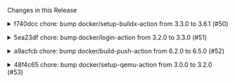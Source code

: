 Changes in this Release

<details><summary>f740dcc chore: bump docker/setup-buildx-action from 3.3.0 to 3.6.1 (#50)</summary>
chore: bump docker/setup-buildx-action from 3.3.0 to 3.6.1 (#50)

Bumps
[docker/setup-buildx-action](https://github.com/docker/setup-buildx-action)
from 3.3.0 to 3.6.1.
<details>
<summary>Release notes</summary>
<p><em>Sourced from <a
href="https://github.com/docker/setup-buildx-action/releases">docker/setup-buildx-action's
releases</a>.</em></p>
<blockquote>
<h2>v3.6.1</h2>
<ul>
<li>Check for malformed docker context by <a
href="https://github.com/crazy-max"><code>@​crazy-max</code></a> in <a
href="https://redirect.github.com/docker/setup-buildx-action/pull/347">docker/setup-buildx-action#347</a></li>
</ul>
<p><strong>Full Changelog</strong>: <a
href="https://github.com/docker/setup-buildx-action/compare/v3.6.0...v3.6.1">https://github.com/docker/setup-buildx-action/compare/v3.6.0...v3.6.1</a></p>
<h2>v3.6.0</h2>
<ul>
<li>Create temp docker context if default one has TLS data loaded before
creating a container builder by <a
href="https://github.com/crazy-max"><code>@​crazy-max</code></a> in <a
href="https://redirect.github.com/docker/setup-buildx-action/pull/341">docker/setup-buildx-action#341</a></li>
</ul>
<p><strong>Full Changelog</strong>: <a
href="https://github.com/docker/setup-buildx-action/compare/v3.5.0...v3.6.0">https://github.com/docker/setup-buildx-action/compare/v3.5.0...v3.6.0</a></p>
<h2>v3.5.0</h2>
<ul>
<li>Bump <code>@​docker/actions-toolkit</code> from 0.31.0 to 0.35.0 in
<a
href="https://redirect.github.com/docker/setup-buildx-action/pull/340">docker/setup-buildx-action#340</a>
<a
href="https://redirect.github.com/docker/setup-buildx-action/pull/344">docker/setup-buildx-action#344</a>
<a
href="https://redirect.github.com/docker/setup-buildx-action/pull/345">docker/setup-buildx-action#345</a></li>
</ul>
<p><strong>Full Changelog</strong>: <a
href="https://github.com/docker/setup-buildx-action/compare/v3.4.0...v3.5.0">https://github.com/docker/setup-buildx-action/compare/v3.4.0...v3.5.0</a></p>
<h2>v3.4.0</h2>
<ul>
<li>Throw error message instead of exit code by <a
href="https://github.com/crazy-max"><code>@​crazy-max</code></a> in <a
href="https://redirect.github.com/docker/setup-buildx-action/pull/315">docker/setup-buildx-action#315</a></li>
<li>Bump <code>@​docker/actions-toolkit</code> from 0.20.0 to 0.31.0 in
<a
href="https://redirect.github.com/docker/setup-buildx-action/pull/321">docker/setup-buildx-action#321</a>
<a
href="https://redirect.github.com/docker/setup-buildx-action/pull/338">docker/setup-buildx-action#338</a></li>
<li>Bump braces from 3.0.2 to 3.0.3 in <a
href="https://redirect.github.com/docker/setup-buildx-action/pull/329">docker/setup-buildx-action#329</a></li>
<li>Bump undici from 5.28.3 to 5.28.4 in <a
href="https://redirect.github.com/docker/setup-buildx-action/pull/312">docker/setup-buildx-action#312</a></li>
<li>Bump uuid from 9.0.1 to 10.0.0 in <a
href="https://redirect.github.com/docker/setup-buildx-action/pull/326">docker/setup-buildx-action#326</a></li>
</ul>
<p><strong>Full Changelog</strong>: <a
href="https://github.com/docker/setup-buildx-action/compare/v3.3.0...v3.4.0">https://github.com/docker/setup-buildx-action/compare/v3.3.0...v3.4.0</a></p>
</blockquote>
</details>
<details>
<summary>Commits</summary>
<ul>
<li><a
href="https://github.com/docker/setup-buildx-action/commit/988b5a0280414f521da01fcc63a27aeeb4b104db"><code>988b5a0</code></a>
Merge pull request <a
href="https://redirect.github.com/docker/setup-buildx-action/issues/347">#347</a>
from crazy-max/skip-malformed-context</li>
<li><a
href="https://github.com/docker/setup-buildx-action/commit/2c215620b8bfc319fa4c45228e004e292677fd33"><code>2c21562</code></a>
chore: update generated content</li>
<li><a
href="https://github.com/docker/setup-buildx-action/commit/3382292cd51ea1cda5852caf2e65d8e7b3f1c2ca"><code>3382292</code></a>
check for malformed docker context</li>
<li><a
href="https://github.com/docker/setup-buildx-action/commit/3d68780484996aa9d417bb9016193885cdf1f299"><code>3d68780</code></a>
Merge pull request <a
href="https://redirect.github.com/docker/setup-buildx-action/issues/341">#341</a>
from crazy-max/docker-context-tls</li>
<li><a
href="https://github.com/docker/setup-buildx-action/commit/d069e98648dcd5f11d3f726983a778dcf30aeca0"><code>d069e98</code></a>
chore: update generated content</li>
<li><a
href="https://github.com/docker/setup-buildx-action/commit/8b850f86dc46ba7eb11e02c7d3db66aeb2b0f022"><code>8b850f8</code></a>
create docker context if default one has TLS data loaded</li>
<li><a
href="https://github.com/docker/setup-buildx-action/commit/aa33708b10e362ff993539393ff100fa93ed6a27"><code>aa33708</code></a>
Merge pull request <a
href="https://redirect.github.com/docker/setup-buildx-action/issues/345">#345</a>
from docker/dependabot/npm_and_yarn/docker/actions-to...</li>
<li><a
href="https://github.com/docker/setup-buildx-action/commit/2d99e3412d2dd2b9c7e2fcca49d01b924c1ab21c"><code>2d99e34</code></a>
chore: update generated content</li>
<li><a
href="https://github.com/docker/setup-buildx-action/commit/4dab43650b8b8c84737d78c3cc36b01bb089fd0c"><code>4dab436</code></a>
build(deps): bump <code>@​docker/actions-toolkit</code> from 0.34.0 to
0.35.0</li>
<li><a
href="https://github.com/docker/setup-buildx-action/commit/49a04d68900b1d260da9b3f06f52638d56cd8ad1"><code>49a04d6</code></a>
Merge pull request <a
href="https://redirect.github.com/docker/setup-buildx-action/issues/344">#344</a>
from docker/dependabot/npm_and_yarn/docker/actions-to...</li>
<li>Additional commits viewable in <a
href="https://github.com/docker/setup-buildx-action/compare/v3.3.0...v3.6.1">compare
view</a></li>
</ul>
</details>
<br />


[![Dependabot compatibility
score](https://dependabot-badges.githubapp.com/badges/compatibility_score?dependency-name=docker/setup-buildx-action&package-manager=github_actions&previous-version=3.3.0&new-version=3.6.1)](https://docs.github.com/en/github/managing-security-vulnerabilities/about-dependabot-security-updates#about-compatibility-scores)

Dependabot will resolve any conflicts with this PR as long as you don't
alter it yourself. You can also trigger a rebase manually by commenting
`@dependabot rebase`.

[//]: # (dependabot-automerge-start)
[//]: # (dependabot-automerge-end)

---

<details>
<summary>Dependabot commands and options</summary>
<br />

You can trigger Dependabot actions by commenting on this PR:
- `@dependabot rebase` will rebase this PR
- `@dependabot recreate` will recreate this PR, overwriting any edits
that have been made to it
- `@dependabot merge` will merge this PR after your CI passes on it
- `@dependabot squash and merge` will squash and merge this PR after
your CI passes on it
- `@dependabot cancel merge` will cancel a previously requested merge
and block automerging
- `@dependabot reopen` will reopen this PR if it is closed
- `@dependabot close` will close this PR and stop Dependabot recreating
it. You can achieve the same result by closing it manually
- `@dependabot show <dependency name> ignore conditions` will show all
of the ignore conditions of the specified dependency
- `@dependabot ignore this major version` will close this PR and stop
Dependabot creating any more for this major version (unless you reopen
the PR or upgrade to it yourself)
- `@dependabot ignore this minor version` will close this PR and stop
Dependabot creating any more for this minor version (unless you reopen
the PR or upgrade to it yourself)
- `@dependabot ignore this dependency` will close this PR and stop
Dependabot creating any more for this dependency (unless you reopen the
PR or upgrade to it yourself)


</details>

Signed-off-by: dependabot[bot] <support@github.com>
Co-authored-by: dependabot[bot] <49699333+dependabot[bot]@users.noreply.github.com></details>

<details><summary>5ea23df chore: bump docker/login-action from 3.2.0 to 3.3.0 (#51)</summary>
chore: bump docker/login-action from 3.2.0 to 3.3.0 (#51)

Bumps [docker/login-action](https://github.com/docker/login-action) from
3.2.0 to 3.3.0.
<details>
<summary>Release notes</summary>
<p><em>Sourced from <a
href="https://github.com/docker/login-action/releases">docker/login-action's
releases</a>.</em></p>
<blockquote>
<h2>v3.3.0</h2>
<ul>
<li>Bump <code>@​docker/actions-toolkit</code> from 0.24.0 to 0.35.0 in
<a
href="https://redirect.github.com/docker/login-action/pull/754">docker/login-action#754</a></li>
<li>Bump https-proxy-agent from 7.0.4 to 7.0.5 in <a
href="https://redirect.github.com/docker/login-action/pull/741">docker/login-action#741</a></li>
<li>Bump braces from 3.0.2 to 3.0.3 in <a
href="https://redirect.github.com/docker/login-action/pull/730">docker/login-action#730</a></li>
</ul>
<p><strong>Full Changelog</strong>: <a
href="https://github.com/docker/login-action/compare/v3.2.0...v3.3.0">https://github.com/docker/login-action/compare/v3.2.0...v3.3.0</a></p>
</blockquote>
</details>
<details>
<summary>Commits</summary>
<ul>
<li><a
href="https://github.com/docker/login-action/commit/9780b0c442fbb1117ed29e0efdff1e18412f7567"><code>9780b0c</code></a>
Merge pull request <a
href="https://redirect.github.com/docker/login-action/issues/741">#741</a>
from docker/dependabot/npm_and_yarn/proxy-agent-depen...</li>
<li><a
href="https://github.com/docker/login-action/commit/2fa130caf4961ac37a295018c0f97fa9da3e1f52"><code>2fa130c</code></a>
chore: update generated content</li>
<li><a
href="https://github.com/docker/login-action/commit/5e87b2aca7d49b75a206090eca3b79f40316332b"><code>5e87b2a</code></a>
build(deps): bump https-proxy-agent</li>
<li><a
href="https://github.com/docker/login-action/commit/e0394952cebdc98290d4844a810ce80c18a05e48"><code>e039495</code></a>
Merge pull request <a
href="https://redirect.github.com/docker/login-action/issues/754">#754</a>
from docker/dependabot/npm_and_yarn/docker/actions-to...</li>
<li><a
href="https://github.com/docker/login-action/commit/9af18aa7d8432fc31be2d1180f4bd68f162efb1c"><code>9af18aa</code></a>
chore: update generated content</li>
<li><a
href="https://github.com/docker/login-action/commit/668190adc5b80f56970e2513a4c8783c3b738c80"><code>668190a</code></a>
switch to Docker exec</li>
<li><a
href="https://github.com/docker/login-action/commit/be5150d9fe8f63dc1e2f68759894be69bac660c3"><code>be5150d</code></a>
build(deps): bump <code>@​docker/actions-toolkit</code> from 0.24.0 to
0.35.0</li>
<li><a
href="https://github.com/docker/login-action/commit/e80ebcad716081acf5e6f0df3180e53a003ee605"><code>e80ebca</code></a>
Merge pull request <a
href="https://redirect.github.com/docker/login-action/issues/730">#730</a>
from docker/dependabot/npm_and_yarn/braces-3.0.3</li>
<li><a
href="https://github.com/docker/login-action/commit/75ee3eaf5349e1d9e6aae6b1969b8a30368dd421"><code>75ee3ea</code></a>
Merge pull request <a
href="https://redirect.github.com/docker/login-action/issues/733">#733</a>
from docker/dependabot/github_actions/docker/bake-act...</li>
<li><a
href="https://github.com/docker/login-action/commit/793c19c8fc1a0a6e836dc7ff6d64f331d131a3fb"><code>793c19c</code></a>
build(deps): bump docker/bake-action from 4 to 5</li>
<li>Additional commits viewable in <a
href="https://github.com/docker/login-action/compare/v3.2.0...v3.3.0">compare
view</a></li>
</ul>
</details>
<br />


[![Dependabot compatibility
score](https://dependabot-badges.githubapp.com/badges/compatibility_score?dependency-name=docker/login-action&package-manager=github_actions&previous-version=3.2.0&new-version=3.3.0)](https://docs.github.com/en/github/managing-security-vulnerabilities/about-dependabot-security-updates#about-compatibility-scores)

Dependabot will resolve any conflicts with this PR as long as you don't
alter it yourself. You can also trigger a rebase manually by commenting
`@dependabot rebase`.

[//]: # (dependabot-automerge-start)
[//]: # (dependabot-automerge-end)

---

<details>
<summary>Dependabot commands and options</summary>
<br />

You can trigger Dependabot actions by commenting on this PR:
- `@dependabot rebase` will rebase this PR
- `@dependabot recreate` will recreate this PR, overwriting any edits
that have been made to it
- `@dependabot merge` will merge this PR after your CI passes on it
- `@dependabot squash and merge` will squash and merge this PR after
your CI passes on it
- `@dependabot cancel merge` will cancel a previously requested merge
and block automerging
- `@dependabot reopen` will reopen this PR if it is closed
- `@dependabot close` will close this PR and stop Dependabot recreating
it. You can achieve the same result by closing it manually
- `@dependabot show <dependency name> ignore conditions` will show all
of the ignore conditions of the specified dependency
- `@dependabot ignore this major version` will close this PR and stop
Dependabot creating any more for this major version (unless you reopen
the PR or upgrade to it yourself)
- `@dependabot ignore this minor version` will close this PR and stop
Dependabot creating any more for this minor version (unless you reopen
the PR or upgrade to it yourself)
- `@dependabot ignore this dependency` will close this PR and stop
Dependabot creating any more for this dependency (unless you reopen the
PR or upgrade to it yourself)


</details>

Signed-off-by: dependabot[bot] <support@github.com>
Co-authored-by: dependabot[bot] <49699333+dependabot[bot]@users.noreply.github.com></details>

<details><summary>a9acfcb chore: bump docker/build-push-action from 6.2.0 to 6.5.0 (#52)</summary>
chore: bump docker/build-push-action from 6.2.0 to 6.5.0 (#52)

Bumps
[docker/build-push-action](https://github.com/docker/build-push-action)
from 6.2.0 to 6.5.0.
<details>
<summary>Release notes</summary>
<p><em>Sourced from <a
href="https://github.com/docker/build-push-action/releases">docker/build-push-action's
releases</a>.</em></p>
<blockquote>
<h2>v6.5.0</h2>
<ul>
<li>Bump <code>@​docker/actions-toolkit</code> from 0.33.0 to 0.35.0 in
<a
href="https://redirect.github.com/docker/build-push-action/pull/1186">docker/build-push-action#1186</a>
<a
href="https://redirect.github.com/docker/build-push-action/pull/1191">docker/build-push-action#1191</a></li>
</ul>
<p><strong>Full Changelog</strong>: <a
href="https://github.com/docker/build-push-action/compare/v6.4.1...v6.5.0">https://github.com/docker/build-push-action/compare/v6.4.1...v6.5.0</a></p>
<h2>v6.4.1</h2>
<ul>
<li>revert &quot;Set <code>repository</code> and <code>ghtoken</code>
attributes for <a
href="https://docs.docker.com/build/cache/backends/gha/#avoid-github-actions-cache-api-throttling">GitHub
Actions cache backend</a>&quot; by <a
href="https://github.com/crazy-max"><code>@​crazy-max</code></a> in <a
href="https://redirect.github.com/docker/build-push-action/pull/1183">docker/build-push-action#1183</a></li>
</ul>
<p><strong>Full Changelog</strong>: <a
href="https://github.com/docker/build-push-action/compare/v6.4.0...v6.4.1">https://github.com/docker/build-push-action/compare/v6.4.0...v6.4.1</a></p>
<h2>v6.4.0</h2>
<ul>
<li>Set <code>repository</code> and <code>ghtoken</code> attributes for
<a
href="https://docs.docker.com/build/cache/backends/gha/#avoid-github-actions-cache-api-throttling">GitHub
Actions cache backend</a> by <a
href="https://github.com/crazy-max"><code>@​crazy-max</code></a> in <a
href="https://redirect.github.com/docker/build-push-action/pull/1133">docker/build-push-action#1133</a></li>
<li>Bump <code>@​docker/actions-toolkit</code> from 0.31.0 to 0.33.0 in
<a
href="https://redirect.github.com/docker/build-push-action/pull/1179">docker/build-push-action#1179</a></li>
</ul>
<p><strong>Full Changelog</strong>: <a
href="https://github.com/docker/build-push-action/compare/v6.3.0...v6.4.0">https://github.com/docker/build-push-action/compare/v6.3.0...v6.4.0</a></p>
<h2>v6.3.0</h2>
<ul>
<li><code>DOCKER_BUILD_RECORD_UPLOAD</code> environment variable to
enable/disable build record upload by <a
href="https://github.com/crazy-max"><code>@​crazy-max</code></a> in <a
href="https://redirect.github.com/docker/build-push-action/pull/1172">docker/build-push-action#1172</a></li>
<li><code>DOCKER_BUILD_NO_SUMMARY</code> has been deprecated. Set
<code>DOCKER_BUILD_SUMMARY</code> to <code>false</code> instead by <a
href="https://github.com/crazy-max"><code>@​crazy-max</code></a> in <a
href="https://redirect.github.com/docker/build-push-action/pull/1170">docker/build-push-action#1170</a>
<a
href="https://redirect.github.com/docker/build-push-action/pull/1173">docker/build-push-action#1173</a></li>
<li>Bump <code>@​docker/actions-toolkit</code> from 0.28.0 to 0.31.0 in
<a
href="https://redirect.github.com/docker/build-push-action/pull/1171">docker/build-push-action#1171</a>
<a
href="https://redirect.github.com/docker/build-push-action/pull/1159">docker/build-push-action#1159</a>
<a
href="https://redirect.github.com/docker/build-push-action/pull/1169">docker/build-push-action#1169</a></li>
</ul>
<p><strong>Full Changelog</strong>: <a
href="https://github.com/docker/build-push-action/compare/v6.2.0...v6.3.0">https://github.com/docker/build-push-action/compare/v6.2.0...v6.3.0</a></p>
</blockquote>
</details>
<details>
<summary>Commits</summary>
<ul>
<li><a
href="https://github.com/docker/build-push-action/commit/5176d81f87c23d6fc96624dfdbcd9f3830bbe445"><code>5176d81</code></a>
Merge pull request <a
href="https://redirect.github.com/docker/build-push-action/issues/1191">#1191</a>
from docker/dependabot/npm_and_yarn/docker/actions-t...</li>
<li><a
href="https://github.com/docker/build-push-action/commit/ec10ae8f9620b3ff186577a79d805aba55e6f189"><code>ec10ae8</code></a>
chore: update generated content</li>
<li><a
href="https://github.com/docker/build-push-action/commit/597e8fc4142a1a043ae022afc9184006fc25d448"><code>597e8fc</code></a>
chore(deps): Bump <code>@​docker/actions-toolkit</code> from 0.34.0 to
0.35.0</li>
<li><a
href="https://github.com/docker/build-push-action/commit/e050dfa622d93dfcc095192a984db567cb14f0f0"><code>e050dfa</code></a>
Merge pull request <a
href="https://redirect.github.com/docker/build-push-action/issues/1186">#1186</a>
from docker/dependabot/npm_and_yarn/docker/actions-t...</li>
<li><a
href="https://github.com/docker/build-push-action/commit/d1fcdb6ee033b0415f4dc6ce5c6ea4475008f6e7"><code>d1fcdb6</code></a>
chore: update generated content</li>
<li><a
href="https://github.com/docker/build-push-action/commit/a6067b9a1aaf9ff2710b9ddae4948955d83cd3dd"><code>a6067b9</code></a>
chore(deps): Bump <code>@​docker/actions-toolkit</code> from 0.33.0 to
0.34.0</li>
<li><a
href="https://github.com/docker/build-push-action/commit/1ca370b3a9802c92e886402e0dd88098a2533b12"><code>1ca370b</code></a>
Merge pull request <a
href="https://redirect.github.com/docker/build-push-action/issues/1183">#1183</a>
from crazy-max/revert-gha-cache-to</li>
<li><a
href="https://github.com/docker/build-push-action/commit/2c95ebed5c303261a63c148b68f4ce3023814acc"><code>2c95ebe</code></a>
chore: update generated content</li>
<li><a
href="https://github.com/docker/build-push-action/commit/d189d0ef33a3269ad4a3c50511f63fb7b6d63809"><code>d189d0e</code></a>
Revert &quot;set repository and ghtoken attributes for gha cache
type&quot;</li>
<li><a
href="https://github.com/docker/build-push-action/commit/a254f8ca60a858f3136a2f1f23a60969f2c402dd"><code>a254f8c</code></a>
Merge pull request <a
href="https://redirect.github.com/docker/build-push-action/issues/1179">#1179</a>
from docker/dependabot/npm_and_yarn/docker/actions-t...</li>
<li>Additional commits viewable in <a
href="https://github.com/docker/build-push-action/compare/v6.2.0...v6.5.0">compare
view</a></li>
</ul>
</details>
<br />


[![Dependabot compatibility
score](https://dependabot-badges.githubapp.com/badges/compatibility_score?dependency-name=docker/build-push-action&package-manager=github_actions&previous-version=6.2.0&new-version=6.5.0)](https://docs.github.com/en/github/managing-security-vulnerabilities/about-dependabot-security-updates#about-compatibility-scores)

Dependabot will resolve any conflicts with this PR as long as you don't
alter it yourself. You can also trigger a rebase manually by commenting
`@dependabot rebase`.

[//]: # (dependabot-automerge-start)
[//]: # (dependabot-automerge-end)

---

<details>
<summary>Dependabot commands and options</summary>
<br />

You can trigger Dependabot actions by commenting on this PR:
- `@dependabot rebase` will rebase this PR
- `@dependabot recreate` will recreate this PR, overwriting any edits
that have been made to it
- `@dependabot merge` will merge this PR after your CI passes on it
- `@dependabot squash and merge` will squash and merge this PR after
your CI passes on it
- `@dependabot cancel merge` will cancel a previously requested merge
and block automerging
- `@dependabot reopen` will reopen this PR if it is closed
- `@dependabot close` will close this PR and stop Dependabot recreating
it. You can achieve the same result by closing it manually
- `@dependabot show <dependency name> ignore conditions` will show all
of the ignore conditions of the specified dependency
- `@dependabot ignore this major version` will close this PR and stop
Dependabot creating any more for this major version (unless you reopen
the PR or upgrade to it yourself)
- `@dependabot ignore this minor version` will close this PR and stop
Dependabot creating any more for this minor version (unless you reopen
the PR or upgrade to it yourself)
- `@dependabot ignore this dependency` will close this PR and stop
Dependabot creating any more for this dependency (unless you reopen the
PR or upgrade to it yourself)


</details>

Signed-off-by: dependabot[bot] <support@github.com>
Co-authored-by: dependabot[bot] <49699333+dependabot[bot]@users.noreply.github.com></details>

<details><summary>48f4c65 chore: bump docker/setup-qemu-action from 3.0.0 to 3.2.0 (#53)</summary>
chore: bump docker/setup-qemu-action from 3.0.0 to 3.2.0 (#53)

Bumps
[docker/setup-qemu-action](https://github.com/docker/setup-qemu-action)
from 3.0.0 to 3.2.0.
<details>
<summary>Release notes</summary>
<p><em>Sourced from <a
href="https://github.com/docker/setup-qemu-action/releases">docker/setup-qemu-action's
releases</a>.</em></p>
<blockquote>
<h2>v3.2.0</h2>
<ul>
<li>Bump <code>@​docker/actions-toolkit</code> from 0.31.0 to 0.35.0 in
<a
href="https://redirect.github.com/docker/setup-qemu-action/pull/154">docker/setup-qemu-action#154</a>
<a
href="https://redirect.github.com/docker/setup-qemu-action/pull/155">docker/setup-qemu-action#155</a></li>
</ul>
<p><strong>Full Changelog</strong>: <a
href="https://github.com/docker/setup-qemu-action/compare/v3.1.0...v3.2.0">https://github.com/docker/setup-qemu-action/compare/v3.1.0...v3.2.0</a></p>
<h2>v3.1.0</h2>
<ul>
<li>Set <code>docker.io</code> domain for default binfmt image by <a
href="https://github.com/crazy-max"><code>@​crazy-max</code></a> in <a
href="https://redirect.github.com/docker/setup-qemu-action/pull/151">docker/setup-qemu-action#151</a></li>
<li>Throw error message instead of exit code by <a
href="https://github.com/crazy-max"><code>@​crazy-max</code></a> in <a
href="https://redirect.github.com/docker/setup-qemu-action/pull/129">docker/setup-qemu-action#129</a></li>
<li>Bump <code>@​docker/actions-toolkit</code> from 0.12.0 to 0.31.0 in
<a
href="https://redirect.github.com/docker/setup-qemu-action/pull/115">docker/setup-qemu-action#115</a>
<a
href="https://redirect.github.com/docker/setup-qemu-action/pull/128">docker/setup-qemu-action#128</a>
<a
href="https://redirect.github.com/docker/setup-qemu-action/pull/131">docker/setup-qemu-action#131</a>
<a
href="https://redirect.github.com/docker/setup-qemu-action/pull/134">docker/setup-qemu-action#134</a>
<a
href="https://redirect.github.com/docker/setup-qemu-action/pull/149">docker/setup-qemu-action#149</a></li>
<li>Bump <code>@​babel/traverse</code> from 7.20.13 to 7.23.2 in <a
href="https://redirect.github.com/docker/setup-qemu-action/pull/109">docker/setup-qemu-action#109</a></li>
<li>Bump braces from 3.0.2 to 3.0.3 in <a
href="https://redirect.github.com/docker/setup-qemu-action/pull/142">docker/setup-qemu-action#142</a></li>
<li>Bump undici from 5.28.2 to 5.28.4 in <a
href="https://redirect.github.com/docker/setup-qemu-action/pull/118">docker/setup-qemu-action#118</a>
<a
href="https://redirect.github.com/docker/setup-qemu-action/pull/127">docker/setup-qemu-action#127</a></li>
</ul>
<p><strong>Full Changelog</strong>: <a
href="https://github.com/docker/setup-qemu-action/compare/v3.0.0...v3.1.0">https://github.com/docker/setup-qemu-action/compare/v3.0.0...v3.1.0</a></p>
</blockquote>
</details>
<details>
<summary>Commits</summary>
<ul>
<li><a
href="https://github.com/docker/setup-qemu-action/commit/49b3bc8e6bdd4a60e6116a5414239cba5943d3cf"><code>49b3bc8</code></a>
Merge pull request <a
href="https://redirect.github.com/docker/setup-qemu-action/issues/155">#155</a>
from docker/dependabot/npm_and_yarn/docker/actions-to...</li>
<li><a
href="https://github.com/docker/setup-qemu-action/commit/9dec05bc9dfb7b51fa07d2f370b0cbfb1a40a90b"><code>9dec05b</code></a>
chore: update generated content</li>
<li><a
href="https://github.com/docker/setup-qemu-action/commit/73387bcb62f14c182fa1cbcd58127009845eb8d1"><code>73387bc</code></a>
build(deps): bump <code>@​docker/actions-toolkit</code> from 0.34.0 to
0.35.0</li>
<li><a
href="https://github.com/docker/setup-qemu-action/commit/fcfabe005416080c2016468f7082c2a191cdeea3"><code>fcfabe0</code></a>
Merge pull request <a
href="https://redirect.github.com/docker/setup-qemu-action/issues/154">#154</a>
from docker/dependabot/npm_and_yarn/docker/actions-to...</li>
<li><a
href="https://github.com/docker/setup-qemu-action/commit/948a83825363200656d0cf01e42682735ca3d654"><code>948a838</code></a>
chore: update generated content</li>
<li><a
href="https://github.com/docker/setup-qemu-action/commit/31629f69bf239348b7cdb36f0d9a054bed2fca00"><code>31629f6</code></a>
switch to Docker exec</li>
<li><a
href="https://github.com/docker/setup-qemu-action/commit/6ae1d4dea8f84ff62b32f84a66722136ef7e68e7"><code>6ae1d4d</code></a>
build(deps): bump <code>@​docker/actions-toolkit</code> from 0.31.0 to
0.34.0</li>
<li><a
href="https://github.com/docker/setup-qemu-action/commit/5927c834f5b4fdf503fca6f4c7eccda82949e1ee"><code>5927c83</code></a>
Merge pull request <a
href="https://redirect.github.com/docker/setup-qemu-action/issues/149">#149</a>
from docker/dependabot/npm_and_yarn/docker/actions-to...</li>
<li><a
href="https://github.com/docker/setup-qemu-action/commit/32ea29b3c9ea9a9fa2e79ca2107cf67f2751c47f"><code>32ea29b</code></a>
chore: update generated content</li>
<li><a
href="https://github.com/docker/setup-qemu-action/commit/92ac892047a708260a813e992acf5f54679f8950"><code>92ac892</code></a>
build(deps): bump <code>@​docker/actions-toolkit</code> from 0.23.0 to
0.31.0</li>
<li>Additional commits viewable in <a
href="https://github.com/docker/setup-qemu-action/compare/v3.0.0...v3.2.0">compare
view</a></li>
</ul>
</details>
<br />


[![Dependabot compatibility
score](https://dependabot-badges.githubapp.com/badges/compatibility_score?dependency-name=docker/setup-qemu-action&package-manager=github_actions&previous-version=3.0.0&new-version=3.2.0)](https://docs.github.com/en/github/managing-security-vulnerabilities/about-dependabot-security-updates#about-compatibility-scores)

Dependabot will resolve any conflicts with this PR as long as you don't
alter it yourself. You can also trigger a rebase manually by commenting
`@dependabot rebase`.

[//]: # (dependabot-automerge-start)
[//]: # (dependabot-automerge-end)

---

<details>
<summary>Dependabot commands and options</summary>
<br />

You can trigger Dependabot actions by commenting on this PR:
- `@dependabot rebase` will rebase this PR
- `@dependabot recreate` will recreate this PR, overwriting any edits
that have been made to it
- `@dependabot merge` will merge this PR after your CI passes on it
- `@dependabot squash and merge` will squash and merge this PR after
your CI passes on it
- `@dependabot cancel merge` will cancel a previously requested merge
and block automerging
- `@dependabot reopen` will reopen this PR if it is closed
- `@dependabot close` will close this PR and stop Dependabot recreating
it. You can achieve the same result by closing it manually
- `@dependabot show <dependency name> ignore conditions` will show all
of the ignore conditions of the specified dependency
- `@dependabot ignore this major version` will close this PR and stop
Dependabot creating any more for this major version (unless you reopen
the PR or upgrade to it yourself)
- `@dependabot ignore this minor version` will close this PR and stop
Dependabot creating any more for this minor version (unless you reopen
the PR or upgrade to it yourself)
- `@dependabot ignore this dependency` will close this PR and stop
Dependabot creating any more for this dependency (unless you reopen the
PR or upgrade to it yourself)


</details>

Signed-off-by: dependabot[bot] <support@github.com>
Co-authored-by: dependabot[bot] <49699333+dependabot[bot]@users.noreply.github.com></details>